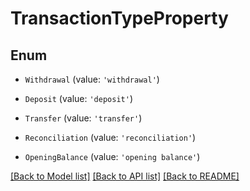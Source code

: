 # TransactionTypeProperty


## Enum

* `Withdrawal` (value: `'withdrawal'`)

* `Deposit` (value: `'deposit'`)

* `Transfer` (value: `'transfer'`)

* `Reconciliation` (value: `'reconciliation'`)

* `OpeningBalance` (value: `'opening balance'`)

[[Back to Model list]](../README.md#documentation-for-models) [[Back to API list]](../README.md#documentation-for-api-endpoints) [[Back to README]](../README.md)
